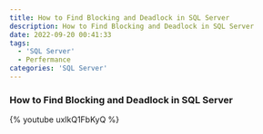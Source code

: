 ```yaml
---
title: How to Find Blocking and Deadlock in SQL Server
description: How to Find Blocking and Deadlock in SQL Server
date: 2022-09-20 00:41:33
tags: 
  - 'SQL Server'
  - Perfermance
categories: 'SQL Server'
---
```


### How to Find Blocking and Deadlock in SQL Server
{% youtube uxlkQ1FbKyQ %}
